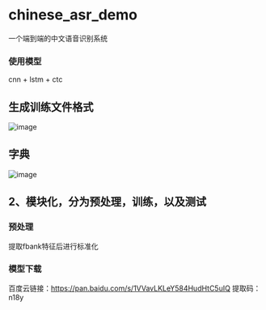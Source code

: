 # chinese_asr_demo
一个端到端的中文语音识别系统
### 使用模型
cnn + lstm  + ctc

## 生成训练文件格式
![image](https://user-images.githubusercontent.com/53568883/142419223-2640cd2c-8479-4a92-b977-798eb5136298.png)

## 字典
![image](https://user-images.githubusercontent.com/53568883/142418123-b8314cbc-c091-493e-a394-9eb59175c44c.png)

## 2、模块化，分为预处理，训练，以及测试
### 预处理
提取fbank特征后进行标准化

### 模型下载
百度云链接：https://pan.baidu.com/s/1VVavLKLeY584HudHtC5uIQ 
提取码：n18y
